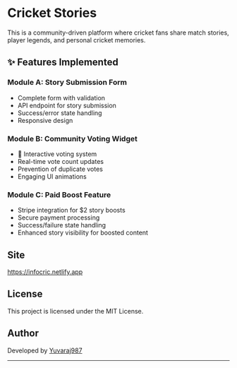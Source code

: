 # Cricket Stories

This is a community-driven platform where cricket fans share match stories, player legends, and personal cricket memories.

## ✨ Features Implemented

### Module A: Story Submission Form
- Complete form with validation
- API endpoint for story submission
- Success/error state handling
- Responsive design

### Module B: Community Voting Widget
- 📱 Interactive voting system
- Real-time vote count updates
- Prevention of duplicate votes
- Engaging UI animations

### Module C: Paid Boost Feature
- Stripe integration for $2 story boosts
- Secure payment processing
- Success/failure state handling
- Enhanced story visibility for boosted content

## Site
https://infocric.netlify.app

## License

This project is licensed under the MIT License.

## Author

 Developed by [Yuvaraj987](https://github.com/Yuvaraj987)

 ---
